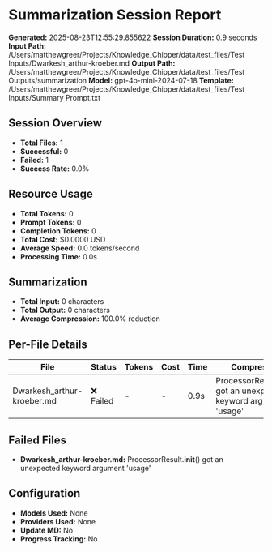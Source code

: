 # Summarization Session Report

**Generated:** 2025-08-23T12:55:29.855622
**Session Duration:** 0.9 seconds
**Input Path:** /Users/matthewgreer/Projects/Knowledge_Chipper/data/test_files/Test Inputs/Dwarkesh_arthur-kroeber.md
**Output Path:** /Users/matthewgreer/Projects/Knowledge_Chipper/data/test_files/Test Outputs/summarization
**Model:** gpt-4o-mini-2024-07-18
**Template:** /Users/matthewgreer/Projects/Knowledge_Chipper/data/test_files/Test Inputs/Summary Prompt.txt

## Session Overview

- **Total Files:** 1
- **Successful:** 0
- **Failed:** 1
- **Success Rate:** 0.0%

## Resource Usage

- **Total Tokens:** 0
- **Prompt Tokens:** 0
- **Completion Tokens:** 0
- **Total Cost:** $0.0000 USD
- **Average Speed:** 0.0 tokens/second
- **Processing Time:** 0.0s

## Summarization

- **Total Input:** 0 characters
- **Total Output:** 0 characters
- **Average Compression:** 100.0% reduction

## Per-File Details

| File | Status | Tokens | Cost | Time | Compression |
|------|--------|--------|------|------|-------------|
| Dwarkesh_arthur-kroeber.md | ❌ Failed | - | - | 0.9s | ProcessorResult.__init__() got an unexpected keyword argument 'usage' |

## Failed Files

- **Dwarkesh_arthur-kroeber.md:** ProcessorResult.__init__() got an unexpected keyword argument 'usage'

## Configuration

- **Models Used:** None
- **Providers Used:** None
- **Update MD:** No
- **Progress Tracking:** No
